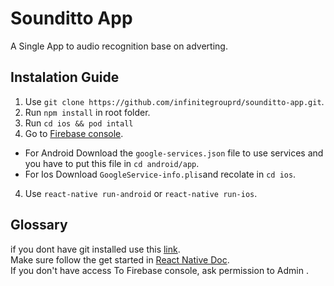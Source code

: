 # Sounditto App
A Single App to audio recognition base on adverting.

## Instalation Guide
1. Use `git clone https://github.com/infinitegrouprd/sounditto-app.git`.
2. Run `npm install` in root folder.
3. Run `cd ios && pod intall`
4. Go to [Firebase console](https://console.firebase.google.com/u/0/project/sounditto/settings/general/android:com.soundittoapp).
  - For Android
Download the `google-services.json` file to use services and you have to put this file in `cd android/app`.
  - For Ios
Download `GoogleService-info.plis`and recolate in `cd ios`.
4. Use `react-native run-android` or `react-native run-ios`.

## Glossary

if you dont have git installed use this [link](https://git-scm.com/).  
Make sure follow the get started in [React Native Doc](https://facebook.github.io/react-native/docs/getting-started).  
If you don't have access To Firebase console, ask permission to Admin .  
